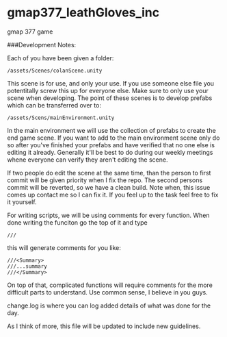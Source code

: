 # gmap377_leathGloves_inc
gmap 377 game

###Development Notes:

Each of you have been given a folder:
```
/assets/Scenes/colanScene.unity
```

This scene is for use, and only your use. If you use someone else file you potentitally screw this up for
everyone else. Make sure to only use your scene when developing. The point of these scenes is to develop
prefabs which can be transferred over to:

```
/assets/Scens/mainEnvironment.unity
```

In the main environment we will use the collection of prefabs to create the end game scene. If you want to 
add to the main environment scene only do so after you've finished your prefabs and have verified that no
one else is editing it already. Generally it'll be best to do during our weekly meetings whene everyone can
verify they aren't editing the scene.

If two people do edit the scene at the same time, than the person to first commit will be given priority when
I fix the repo. The second persons commit will be reverted, so we have a clean build. Note when, this issue comes
up contact me so I can fix it. If you feel up to the task feel free to fix it yourself.

For writing scripts, we will be using comments for every function. When done writing the funciton go the top of it
and type 
```
///
```
this will generate comments for you like:
```
///<Summary>
///...summary
///</Summary>
```
On top of that, complicated functions will require comments for the more difficult parts to understand. Use common 
sense, I believe in you guys.

change.log is where you can log added details of what was done for the day.

As I think of more, this file will be updated to include new guidelines.
